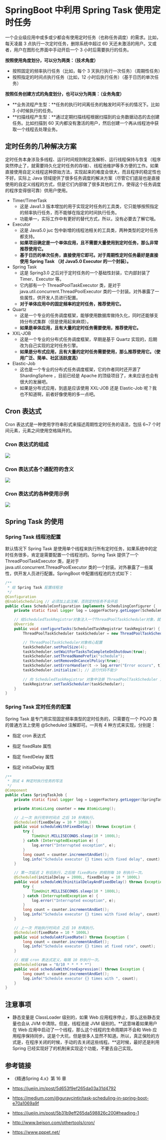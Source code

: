 # SpringBoot 中利用 Spring Task 使用定时任务

一个企业级应用中或多或少都会有使用定时任务（也称任务调度）的需求。比如，每天凌晨 3 点执行一次定时任务，删除系统中超过 60 天还未激活的用户。又或者，用户在图形化界面中手动开启一个 3 小时后需要执行的任务。

**按照使用角度划分，可以分为两类：（技术角度）**

- 按照固定的频率执行任务（比如，每个 3 天执行执行一次任务）（周期性任务）
- 按照指定的时间点执行任务（比如，12 小时后执行任务）（基于日历的单次任务）

**按照任务创建方式的角度划分，也可以分为两类：（业务角度）**

- **业务流程产生型：**任务的执行时间离任务的触发时间不长的情况下。比如 3 小时候执行的任务。
- **扫描线程产生型：**通过定期扫描线程根据扫描到的业务数据动态的去创建任务。比如扫描到 60 天内都没有激活的用户，然后创建一个再从线程池中获取一个线程去处理业务。

## 定时任务的几种解决方案

定时任务本身涉及多线程、运行时间规则制定及解析、运行线程保持与恢复（程序突然停止了，就需要持久化定时任务的存储）、线程池维护等多方便的工作。如果直接使用自定义线程这种原始方法，实现起来的难度会很大，而且程序的稳定性也不好。实际上 Java 领域提供了很多任务调度的解决方案（尽管它们底层也是直接使用的自定义线程的方式，但是它们内部做了很多其他的工作，使得这个任务调度的程序变得很可靠）供用户使用。

- Timer/TimerTask
  - 这是 Java1.3 版本增加的用于实现定时任务的工具类，它只能够按照指定的频率执行任务，而不能够在指定的时间执行任务。
  - 功能单一，实际工作中有更好的替代方式，所以，没有必要去了解它哦。
- Executor
  - 这是 Java5.0 juc 包中新增的线程池相关的工具类，两种类型的定时任务都支持。
  - **如果项目确定是一个单体应用，且不需要大量使用到定时任务，那么非常推荐使用它。**
  - **基于日历的单次任务，直接使用它即可。对于周期性定时任务最好是直接使用 Spring Task （对 Java5.0 Executor 的一个封装）。**
- Spring Task
  - 这是 Spring3.0 之后对于定时任务的一个基础性封装，它内部封装了 Timer、Executor 等。
  - 它内部有一个 ThreadPoolTaskExecutor 类，是对于 java.util.concurrent.ThreadPoolExecutor 类的一个封装。对外暴露了一些属性，供开发人员进行配置。
  - **对于单体应用中的固定频率的定时任务，推荐使用它。**
- Quartz
  - 这是一个专业的任务调度框架，能够使用数据库做持久化，同时还能够支持分布式集群（但是使用起来麻烦）。
  - **如果是单体应用，且有大量的定时任务需要使用，推荐使用它。**
- XXL-JOB
  - 这是一个专业的分布式任务调度框架，早期是基于 Quartz 实现的，后期改为自己实现的定时任务引擎。
  - **如果是分布式应用，且有大量的定时任务需要使用，那么推荐使用它。（使用广泛、简单、社区活跃度高）**
- Elastic-Job
  - 这也是一个专业的分布式任务调度框架，它的作者同时还开源了 ShardingSphere ，目前已经是 Apache 的顶级项目了，未来应该也会有很大的发展吧。
  - 如果是分布式应用，到底是应该使用 XXL-JOB 还是 Elastic-Job 呢？我也不知道啊，前者好像使用的多一点吧。

## Cron 表达式

Cron 表达式是一种使用字符串形式来描述周期性定时任务的语法，包括 6~7 个时间元素，元素之间使用空格隔开的。

### Cron 表达式的组成

![](images/image-20200615170157309.png)

### Cron 表达式各个通配符的含义

![](images/image-20200615170433064.png)

### Cron 表达式的各种使用示例

![](images/image-20200615170608569.png)

## Spring Task 的使用

### Spring Task 线程池配置

默认情况下 Spring Task 是使用单个线程来执行所有定时任务，如果系统中的定时任务很多，肯定是需要配置一个线程池的。Spring Task 提供了一个ThreadPoolTaskExecutor 类，是对于 java.util.concurrent.ThreadPoolExecutor 类的一个封装。对外暴露了一些属性，供开发人员进行配置。SpringBoot 中配置线程池的方式如下：

```java
/**
 * 给 Spring Task 配置线程池
 */
@Configuration
@EnableScheduling // 必须加上此注解，否则定时任务不会开启
public class ScheduleConfiguration implements SchedulingConfigurer {
	private static final Logger log = LoggerFactory.getLogger(ScheduleConfiguration.class);

	// 给ScheduledTaskRegistrar对象注入一个ThreadPoolTaskScheduler对象，就拥有了使用线程池来执行定时任务的能力
	@Override
	public void configureTasks(ScheduledTaskRegistrar taskRegistrar) {
		ThreadPoolTaskScheduler taskScheduler = new ThreadPoolTaskScheduler();

		// ThreadPoolTaskScheduler对象核心配置
		taskScheduler.setPoolSize(4);
		taskScheduler.setWaitForTasksToCompleteOnShutdown(true);
		taskScheduler.setThreadNamePrefix("schedule");
		taskScheduler.setRemoveOnCancelPolicy(true);
		taskScheduler.setErrorHandler(t -> log.error("Error occurs", t));
		taskScheduler.initialize(); // 这行代码不能少
		
		// 向 ScheduledTaskRegistrar 对象中注册 ThreadPoolTaskScheduler 对象
		taskRegistrar.setTaskScheduler(taskScheduler);
	}
}
```

### Spring Task 定时任务的配置

Spring Task 是专门用实现固定频率类型的定时任务的，只需要在一个 POJO 类的普通方法上使用  @Scheduled 注解即可。一共有 4 种方式来实现，分别是：

- 指定 cron 表达式

- 指定 fixedRate 属性
- 指定 fixedDelay 属性
- 指定 initialDelay 属性

```java
/**
 * 测试 4 种定时执行任务的写法
 */
@Component
public class SpringTaskJob {
	private static final Logger log = LoggerFactory.getLogger(SpringTaskJob.class);

	private AtomicLong counter = new AtomicLong();

	// 上一次 执行完毕时间点 之后 10 秒再执行。
	@Scheduled(fixedDelay = 10 * 1000L)
	public void scheduleWithFixedDelay() throws Exception {
		try {
			TimeUnit.MILLISECONDS.sleep(10 * 1000L);
		} catch (InterruptedException e) {
			log.error("Interrupted exception", e);
		}
		long count = counter.incrementAndGet();
		log.info("Schedule executor {} times with fixed delay", count);
	}

	// 第一次延迟 2 秒后执行，之后按 fixedRate 的规则每 10 秒执行一次。
	@Scheduled(initialDelay = 2000L, fixedDelay = 10 * 1000L)
	public void scheduleWithinitialDelayAndFixedDelay() throws Exception {
		try {
			TimeUnit.MILLISECONDS.sleep(10 * 1000L);
		} catch (InterruptedException e) {
			log.error("Interrupted exception", e);
		}
		long count = counter.incrementAndGet();
		log.info("Schedule executor {} times with fixed delay", count);
	}

	// 上一次 开始执行时间点 之后 10 秒再执行。
	@Scheduled(fixedRate = 10 * 1000L)
	public void scheduleAtFixedRate() throws Exception {
		long count = counter.incrementAndGet();
		log.info("Schedule executor {} times at fixed rate", count);
	}

	// 根据 cron 表达式定义，每隔 10 秒执行一次。
	@Scheduled(cron = "0/10 * * * * *")
	public void scheduleWithCronExpression() throws Exception {
		long count = counter.incrementAndGet();
		log.info("Schedule executor {} times with ", count);
	}
}
```

## 注意事项

- 静态变量是 ClassLoader 级别的，如果 Web 应用程序停止，那么这些静态变量也会从 JVM 中清除。但是，线程池是 JVM 级别的。**这意味着如果用户在 Web 应用中启动了一个线程，那么这个线程的生命周期并不会和 Web 应用程序保持同步。这是个大坑，但是很多人显然不知道。所以，真正保险的方式是，在程序关闭的时候，手动的去关闭这些线程。**这时候，最好还是利用 Spring 已经实现好了的机制来实现这个功能，不要去自己实现。

## 参考链接

- 《精通Spring 4.x》第 16 章

- https://juejin.im/post/5d653f9ef265da03a31d4792
- https://medium.com/@guraycintir/task-scheduling-in-spring-boot-e70a1069a9f
- https://juejin.im/post/5b31b9eff265da598826c200#heading-1
- http://www.bejson.com/othertools/cron/
- https://www.pppet.net/



